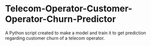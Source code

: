 # Telecom-Operator-Customer-Operator-Churn-Predictor
A Python script created to make a model and train it to get prediction regarding customer churn  of a telecom operator. 
